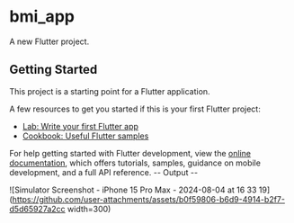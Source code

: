 # bmi_app

A new Flutter project.

## Getting Started

This project is a starting point for a Flutter application.

A few resources to get you started if this is your first Flutter project:

- [Lab: Write your first Flutter app](https://docs.flutter.dev/get-started/codelab)
- [Cookbook: Useful Flutter samples](https://docs.flutter.dev/cookbook)

For help getting started with Flutter development, view the
[online documentation](https://docs.flutter.dev/), which offers tutorials,
samples, guidance on mobile development, and a full API reference.
--  Output --


![Simulator Screenshot - iPhone 15 Pro Max - 2024-08-04 at 16 33 19](https://github.com/user-attachments/assets/b0f59806-b6d9-4914-b2f7-d5d65927a2cc width=300)

